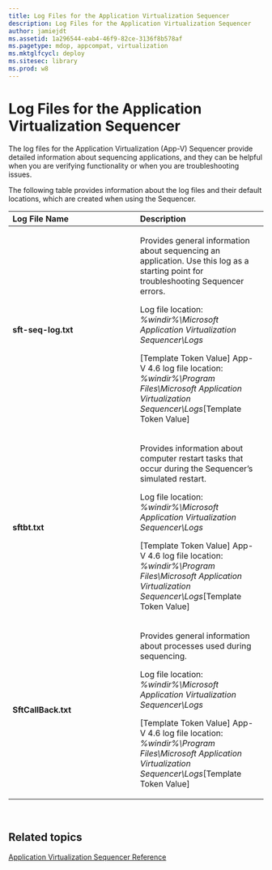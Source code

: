 ```yaml
---
title: Log Files for the Application Virtualization Sequencer
description: Log Files for the Application Virtualization Sequencer
author: jamiejdt
ms.assetid: 1a296544-eab4-46f9-82ce-3136f8b578af
ms.pagetype: mdop, appcompat, virtualization
ms.mktglfcycl: deploy
ms.sitesec: library
ms.prod: w8
---
```



# Log Files for the Application Virtualization Sequencer


The log files for the Application Virtualization (App-V) Sequencer provide detailed information about sequencing applications, and they can be helpful when you are verifying functionality or when you are troubleshooting issues.

The following table provides information about the log files and their default locations, which are created when using the Sequencer.

<table>
<colgroup>
<col width="50%" />
<col width="50%" />
</colgroup>
<thead>
<tr class="header">
<th align="left">Log File Name</th>
<th align="left">Description</th>
</tr>
</thead>
<tbody>
<tr class="odd">
<td align="left"><p><strong>sft-seq-log.txt</strong></p></td>
<td align="left"><p>Provides general information about sequencing an application. Use this log as a starting point for troubleshooting Sequencer errors.</p>
<p>Log file location: <em>%windir%\Microsoft Application Virtualization Sequencer\Logs</em></p>
<p>[Template Token Value] App-V 4.6 log file location: <em>%windir%\Program Files\Microsoft Application Virtualization Sequencer\Logs</em>[Template Token Value]</p></td>
</tr>
<tr class="even">
<td align="left"><p><strong>sftbt.txt</strong></p></td>
<td align="left"><p>Provides information about computer restart tasks that occur during the Sequencer’s simulated restart.</p>
<p>Log file location: <em>%windir%\Microsoft Application Virtualization Sequencer\Logs</em></p>
<p>[Template Token Value] App-V 4.6 log file location: <em>%windir%\Program Files\Microsoft Application Virtualization Sequencer\Logs</em>[Template Token Value]</p></td>
</tr>
<tr class="odd">
<td align="left"><p><strong>SftCallBack.txt</strong></p></td>
<td align="left"><p>Provides general information about processes used during sequencing.</p>
<p>Log file location: <em>%windir%\Microsoft Application Virtualization Sequencer\Logs</em></p>
<p>[Template Token Value] App-V 4.6 log file location: <em>%windir%\Program Files\Microsoft Application Virtualization Sequencer\Logs</em>[Template Token Value]</p></td>
</tr>
</tbody>
</table>

 

## Related topics


[Application Virtualization Sequencer Reference](application-virtualization-sequencer-reference.md)

 

 





